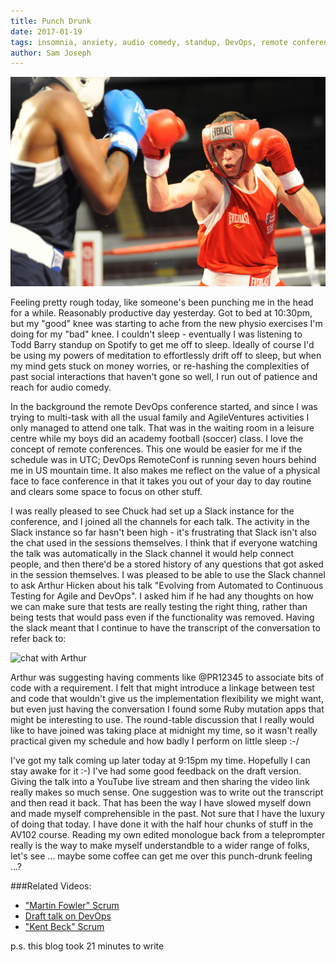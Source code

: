 ```yaml
---
title: Punch Drunk
date: 2017-01-19
tags: insomnia, anxiety, audio comedy, standup, DevOps, remote conference, presentations, preparing a talk, testing, requirements
author: Sam Joseph
---
```


![punch drunk](/images/punch_drunk.jpg)

Feeling pretty rough today, like someone's been punching me in the head for a while.  Reasonably productive day yesterday.  Got to bed at 10:30pm, but my "good" knee was starting to ache from the new physio exercises I'm doing for my "bad" knee.  I couldn't sleep - eventually I was listening to Todd Barry standup on Spotify to get me off to sleep.  Ideally of course I'd be using my powers of meditation to effortlessly drift off to sleep, but when my mind gets stuck on money worries, or re-hashing the complexities of past social interactions that haven't gone so well, I run out of patience and reach for audio comedy.  

In the background the remote DevOps conference started, and since I was trying to multi-task with all the usual family and AgileVentures activities I only managed to attend one talk.  That was in the waiting room in a leisure centre while my boys did an academy football (soccer) class.  I love the concept of remote conferences.  This one would be easier for me if the schedule was in UTC; DevOps RemoteConf is running seven hours behind me in US mountain time.  It also makes me reflect on the value of a physical face to face conference in that it takes you out of your day to day routine and clears some space to focus on other stuff.

I was really pleased to see Chuck had set up a Slack instance for the conference, and I joined all the channels for each talk.  The activity in the Slack instance so far hasn't been high - it's frustrating that Slack isn't also the chat used in the sessions themselves.  I think that if everyone watching the talk was automatically in the Slack channel it would help connect people, and then there'd be a stored history of any questions that got asked in the session themselves.  I was pleased to be able to use the Slack channel to ask Arthur Hicken about his talk "Evolving from Automated to Continuous Testing for Agile and DevOps".  I asked him if he had any thoughts on how we can make sure that tests are really testing the right thing, rather than being tests that would pass even if the functionality was removed.  Having the slack meant that I continue to have the transcript of the conversation to refer back to:

![chat with Arthur](https://www.dropbox.com/s/r1mqm9j3crvdmtl/Screenshot%202017-01-19%2009.59.39.png?dl=1)

Arthur was suggesting having comments like @PR12345 to associate bits of code with a requirement.  I felt that might introduce a linkage between test and code that wouldn't give us the implementation flexibility we might want, but even just having the conversation I found some Ruby mutation apps that might be interesting to use.   The round-table discussion that I really would like to have joined was taking place at midnight my time, so it wasn't really practical given my schedule and how badly I perform on little sleep :-/

I've got my talk coming up later today at 9:15pm my time.  Hopefully I can stay awake for it :-)  I've had some good feedback on the draft version.  Giving the talk into a YouTube live stream and then sharing the video link really makes so much sense.  One suggestion was to write out the transcript and then read it back.  That has been the way I have slowed myself down and made myself comprehensible in the past.  Not sure that I have the luxury of doing that today.  I have done it with the half hour chunks of stuff in the AV102 course.  Reading my own edited monologue back from a teleprompter really is the way to make myself understandble to a wider range of folks, let's see ... maybe some coffee can get me over this punch-drunk feeling ...?

###Related Videos:

* ["Martin Fowler" Scrum](https://www.youtube.com/watch?v=J7EycNcfH3A)
* [Draft talk on DevOps](https://www.youtube.com/watch?v=HMcU42Jy8X4)
* ["Kent Beck" Scrum](https://www.youtube.com/watch?v=kqTSgFLLaEw)

p.s. this blog took 21 minutes to write
